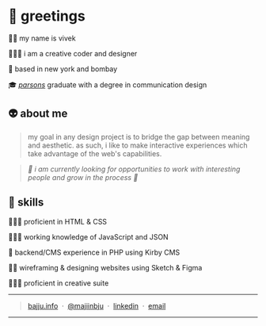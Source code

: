 # 🐉 greetings
👋🏾 my name is vivek

👨🏾‍💻 i am a creative coder and designer

🏡 based in new york and bombay

🎓 *[parsons](https://www.newschool.edu/parsons/)* graduate with a degree in communication design

## 👽 about me
> my goal in any design project is to bridge the gap between meaning and aesthetic. as such, i like to make interactive experiences which take advantage of the web's capabilities.
 
> *👀 i am currently looking for opportunities to work with interesting people and grow in the process 👀*

## 🎨 skills

👨🏾‍🎨 proficient in HTML & CSS

👷🏾‍♂️ working knowledge of JavaScript and JSON

🧱 backend/CMS experience in PHP using Kirby CMS

✍🏾 wireframing & designing websites using Sketch & Figma

👨🏾‍🔬 proficient in creative suite

---
> [bajju.info](https://www.bajju.info) &nbsp;&middot;&nbsp;
> [@majiinbju](https://github.com/majiinbju) &nbsp;&middot;&nbsp;
> [linkedin](https://www.linkedin.com/in/vivek-bajaj-4a8035152/) &nbsp;&middot;&nbsp;
> [email](mailto:hi@vivekbajaj.design)
---
